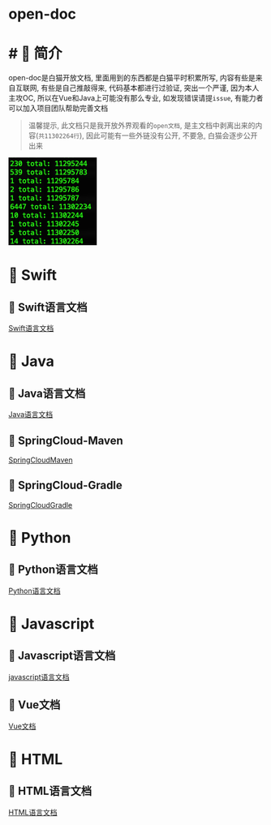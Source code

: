 # open-doc

# # 🍎 简介

open-doc是白猫开放文档, 里面用到的东西都是白猫平时积累所写, 内容有些是来自互联网, 有些是自己推敲得来, 代码基本都进行过验证, 突出一个严谨, 因为本人主攻OC, 所以在Vue和Java上可能没有那么专业, 如发现错误请提`issue`, 有能力者可以加入项目团队帮助完善文档

> 温馨提示, 此文档只是我开放外界观看的`open文档`, 是主文档中剥离出来的内容(`共11302264行`), 因此可能有一些外链没有公开, 不要急, 白猫会逐步公开出来

![](images/Pasted%20image%2020230818132727.png)

# 🍎 Swift

## 🌲 Swift语言文档

[Swift语言文档](language/swift/swift.md)

# 🍎 Java

## 🌲 Java语言文档

[Java语言文档](language/java/Java.md)

## 🌲 SpringCloud-Maven

[SpringCloudMaven](framework/java/spring/springcloud/SpringCloudMaven/SpringCloudMaven.md)

## 🌲 SpringCloud-Gradle

[SpringCloudGradle](framework/java/spring/springcloud/SpringCloudGradle/SpringCloudGradle.md)

# 🍎 Python

## 🌲 Python语言文档

[Python语言文档](language/python/python.md)

# 🍎 Javascript

## 🌲 Javascript语言文档

[javascript语言文档](language/javascript/javascript.md)

## 🌲 Vue文档

[Vue文档](framework/javascript/vue/vue.md)

# 🍎 HTML

## 🌲 HTML语言文档

[HTML语言文档](language/html/html.md)
